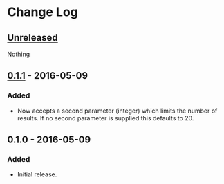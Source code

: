 # Change Log

## [Unreleased]
Nothing

## [0.1.1] - 2016-05-09
### Added
- Now accepts a second parameter (integer) which limits the number of results. If no second parameter is supplied this defaults to 20.

## 0.1.0 - 2016-05-09
### Added
- Initial release.

[Unreleased]: https://github.com/bengummer/cansei/compare/v0.1.1...HEAD
[0.1.1]: https://github.com/bengummer/cansei/compare/v0.1.0...v0.1.1
